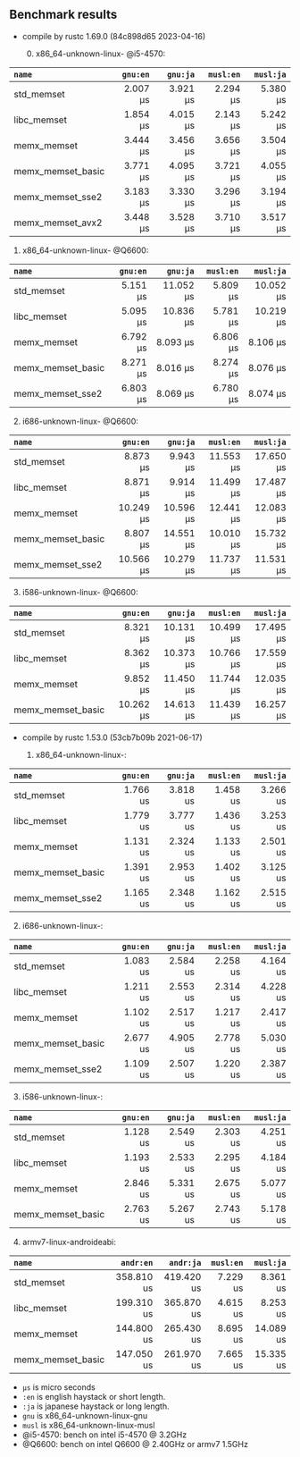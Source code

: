 ## Benchmark results

- compile by rustc 1.69.0 (84c898d65 2023-04-16)

  0. x86_64-unknown-linux- @i5-4570:

|         `name`          |  `gnu:en`   |  `gnu:ja`   |  `musl:en`  |  `musl:ja`  |
|:------------------------|------------:|------------:|------------:|------------:|
| std_memset              |    2.007 µs |    3.921 µs |    2.294 µs |    5.380 µs |
| libc_memset             |    1.854 µs |    4.015 µs |    2.143 µs |    5.242 µs |
| memx_memset             |    3.444 µs |    3.456 µs |    3.656 µs |    3.504 µs |
| memx_memset_basic       |    3.771 µs |    4.095 µs |    3.721 µs |    4.055 µs |
| memx_memset_sse2        |    3.183 µs |    3.330 µs |    3.296 µs |    3.194 µs |
| memx_memset_avx2        |    3.448 µs |    3.528 µs |    3.710 µs |    3.517 µs |

  1. x86_64-unknown-linux- @Q6600:

|         `name`          |  `gnu:en`   |  `gnu:ja`   |  `musl:en`  |  `musl:ja`  |
|:------------------------|------------:|------------:|------------:|------------:|
| std_memset              |    5.151 µs |   11.052 µs |    5.809 µs |   10.052 µs |
| libc_memset             |    5.095 µs |   10.836 µs |    5.781 µs |   10.219 µs |
| memx_memset             |    6.792 µs |    8.093 µs |    6.806 µs |    8.106 µs |
| memx_memset_basic       |    8.271 µs |    8.016 µs |    8.274 µs |    8.076 µs |
| memx_memset_sse2        |    6.803 µs |    8.069 µs |    6.780 µs |    8.074 µs |

  2. i686-unknown-linux- @Q6600:

|         `name`          |  `gnu:en`   |  `gnu:ja`   |  `musl:en`  |  `musl:ja`  |
|:------------------------|------------:|------------:|------------:|------------:|
| std_memset              |    8.873 µs |    9.943 µs |   11.553 µs |   17.650 µs |
| libc_memset             |    8.871 µs |    9.914 µs |   11.499 µs |   17.487 µs |
| memx_memset             |   10.249 µs |   10.596 µs |   12.441 µs |   12.083 µs |
| memx_memset_basic       |    8.807 µs |   14.551 µs |   10.010 µs |   15.732 µs |
| memx_memset_sse2        |   10.566 µs |   10.279 µs |   11.737 µs |   11.531 µs |

  3. i586-unknown-linux- @Q6600:

|         `name`          |  `gnu:en`   |  `gnu:ja`   |  `musl:en`  |  `musl:ja`  |
|:------------------------|------------:|------------:|------------:|------------:|
| std_memset              |    8.321 µs |   10.131 µs |   10.499 µs |   17.495 µs |
| libc_memset             |    8.362 µs |   10.373 µs |   10.766 µs |   17.559 µs |
| memx_memset             |    9.852 µs |   11.450 µs |   11.744 µs |   12.035 µs |
| memx_memset_basic       |   10.262 µs |   14.613 µs |   11.439 µs |   16.257 µs |


- compile by rustc 1.53.0 (53cb7b09b 2021-06-17)

  1. x86_64-unknown-linux-:

|         `name`          |  `gnu:en`   |  `gnu:ja`   |  `musl:en`  |  `musl:ja`  |
|:------------------------|------------:|------------:|------------:|------------:|
| std_memset              |    1.766 us |    3.818 us |    1.458 us |    3.266 us |
| libc_memset             |    1.779 us |    3.777 us |    1.436 us |    3.253 us |
| memx_memset             |    1.131 us |    2.324 us |    1.133 us |    2.501 us |
| memx_memset_basic       |    1.391 us |    2.953 us |    1.402 us |    3.125 us |
| memx_memset_sse2        |    1.165 us |    2.348 us |    1.162 us |    2.515 us |

  2. i686-unknown-linux-:

|         `name`          |  `gnu:en`   |  `gnu:ja`   |  `musl:en`  |  `musl:ja`  |
|:------------------------|------------:|------------:|------------:|------------:|
| std_memset              |    1.083 us |    2.584 us |    2.258 us |    4.164 us |
| libc_memset             |    1.211 us |    2.553 us |    2.314 us |    4.228 us |
| memx_memset             |    1.102 us |    2.517 us |    1.217 us |    2.417 us |
| memx_memset_basic       |    2.677 us |    4.905 us |    2.778 us |    5.030 us |
| memx_memset_sse2        |    1.109 us |    2.507 us |    1.220 us |    2.387 us |

  3. i586-unknown-linux-:

|         `name`          |  `gnu:en`   |  `gnu:ja`   |  `musl:en`  |  `musl:ja`  |
|:------------------------|------------:|------------:|------------:|------------:|
| std_memset              |    1.128 us |    2.549 us |    2.303 us |    4.251 us |
| libc_memset             |    1.193 us |    2.533 us |    2.295 us |    4.184 us |
| memx_memset             |    2.846 us |    5.331 us |    2.675 us |    5.077 us |
| memx_memset_basic       |    2.763 us |    5.267 us |    2.743 us |    5.178 us |

  4. armv7-linux-androideabi:

|         `name`          |  `andr:en`  |  `andr:ja`  |  `musl:en`  |  `musl:ja`  |
|:------------------------|------------:|------------:|------------:|------------:|
| std_memset              |  358.810 us |  419.420 us |    7.229 us |    8.361 us |
| libc_memset             |  199.310 us |  365.870 us |    4.615 us |    8.253 us |
| memx_memset             |  144.800 us |  265.430 us |    8.695 us |   14.089 us |
| memx_memset_basic       |  147.050 us |  261.970 us |    7.665 us |   15.335 us |

- `µs` is micro seconds
- `:en` is english haystack or short length.
- `:ja` is japanese haystack or long length.
- `gnu` is x86_64-unknown-linux-gnu
- `musl` is x86_64-unknown-linux-musl
- @i5-4570: bench on intel i5-4570 @ 3.2GHz
- @Q6600: bench on intel Q6600 @ 2.40GHz or armv7 1.5GHz
